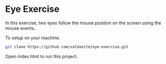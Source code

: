 # Eye Exercise

In this exercise, two eyes follow the mouse position on the screen using the mouse events..

To setup on your machine.

```sh
git clone https://github.com/valdanite/eye-exercise.git
```

Open index.html to run this project.
